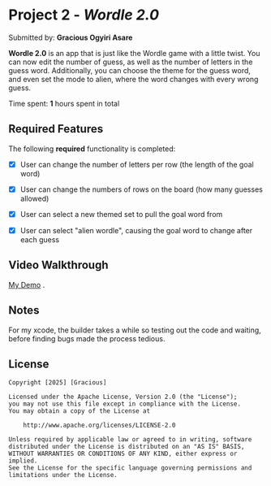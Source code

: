 # Project 2 - *Wordle 2.0*

Submitted by: **Gracious Ogyiri Asare**

**Wordle 2.0** is an app that is just like the Wordle game with a little twist. You can now edit the number of guess, as well as the number of letters in the guess word. Additionally, you can choose the theme for the guess word, and even set the mode to alien, where the word changes with every wrong guess. 

Time spent: **1** hours spent in total

## Required Features

The following **required** functionality is completed:

- [x] User can change the number of letters per row (the length of the goal word)
- [x] User can change the numbers of rows on the board (how many guesses allowed)
- [x] User can select a new themed set to pull the goal word from
- [x] User can select "alien wordle", causing the goal word to change after each guess


## Video Walkthrough

[My Demo](https://youtube.com/shorts/UAe4DLGopEw?feature=share) .

## Notes
For my xcode, the builder takes a while so testing out the code and waiting, before finding bugs made the process tedious.

## License

    Copyright [2025] [Gracious]

    Licensed under the Apache License, Version 2.0 (the "License");
    you may not use this file except in compliance with the License.
    You may obtain a copy of the License at

        http://www.apache.org/licenses/LICENSE-2.0

    Unless required by applicable law or agreed to in writing, software
    distributed under the License is distributed on an "AS IS" BASIS,
    WITHOUT WARRANTIES OR CONDITIONS OF ANY KIND, either express or implied.
    See the License for the specific language governing permissions and
    limitations under the License.
